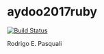 # aydoo2017ruby

[![Build Status](https://travis-ci.org/RodrigoPasquali/aydoo2017ruby.svg?branch=master)](https://travis-ci.org/RodrigoPasquali/aydoo2017ruby)

Rodrigo E. Pasquali
